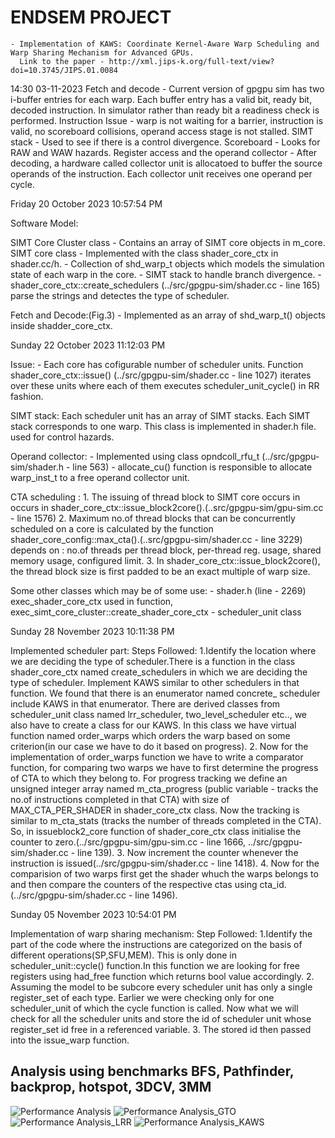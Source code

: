# ENDSEM PROJECT
	- Implementation of KAWS: Coordinate Kernel-Aware Warp Scheduling and Warp Sharing Mechanism for Advanced GPUs.
 	  Link to the paper - http://xml.jips-k.org/full-text/view?doi=10.3745/JIPS.01.0084

14:30 03-11-2023
Fetch and decode - Current version of gpgpu sim has two i-buffer entries for each warp. Each buffer entry has a valid bit, ready bit, decoded instruction. In simulator rather than ready bit a readiness check is performed.
Instruction Issue - warp is not waiting for a barrier, instruction is valid, no scoreboard collisions, operand access stage is not stalled.
SIMT stack - Used to see if there is a control divergence.
Scoreboard - Looks for RAW and WAW hazards.
Register access and the operand collector - After decoding, a hardware called collector unit is allocatoed to buffer the source operands of the instruction. Each collector unit receives one operand per cycle. 

Friday 20 October 2023 10:57:54 PM 

Software Model:

SIMT Core Cluster class - Contains an array of SIMT core objects in m_core. 
SIMT core class - Implemented with the class shader_core_ctx in shader.cc/h.
	- Collection of shd_warp_t objects which models the simulation state of each warp in the core.
	- SIMT stack to handle branch divergence.
	- shader_core_ctx::create_schedulers (../src/gpgpu-sim/shader.cc - line 165) parse the strings and detectes the type of scheduler.

Fetch and Decode:(Fig.3)
	- Implemented as an array of shd_warp_t() objects inside shadder_core_ctx. 
	
Sunday 22 October 2023 11:12:03 PM 
	
	
Issue:
	- Each core has cofigurable number of scheduler units. Function shader_core_ctx::issue() (../src/gpgpu-sim/shader.cc - line 1027) iterates over these units where each of them executes scheduler_unit_cycle() in RR fashion.
	
SIMT stack: Each scheduler unit has an array of SIMT stacks. Each SIMT stack corresponds to one warp. This class is implemented in shader.h file. used for control hazards.

Operand collector:
	- Implemented using class opndcoll_rfu_t (../src/gpgpu-sim/shader.h - line 563)
	- allocate_cu() function is responsible to allocate warp_inst_t to a free operand collector unit.
	

CTA scheduling :
	1. The issuing of thread block to SIMT core occurs in occurs in 			shader_core_ctx::issue_block2core().(..src/gpgpu-sim/gpu-sim.cc - line 1576)
	2. Maximum no.of thread blocks that can be concurrently scheduled on a core is calculated by the function shader_core_config::max_cta().(..src/gpgpu-sim/shader.cc - line 3229)
		depends on : no.of threads per thread block, per-thread reg. usage, shared memory usage, configured limit.
	3. In shader_core_ctx::issue_block2core(), the thread block size is first padded to be an exact multiple of warp size. 


Some other classes which may be of some use:
	- shader.h (line - 2269) exec_shader_core_ctx used in function,  exec_simt_core_cluster::create_shader_core_ctx
	- scheduler_unit class
	

Sunday 28 November 2023 10:11:38 PM 

Implemented scheduler part:
	Steps Followed:
		1.Identify the location where we are deciding the type of scheduler.There is a function in the class shader_core_ctx named create_schedulers in which we are deciding the type of scheduler. Implement KAWS similar to other schedulers in that function. We found that there is an enumerator named concrete_ scheduler include KAWS in that enumerator. There are derived classes from scheduler_unit class named lrr_scheduler, two_level_scheduler etc.., we also have to create a class for our KAWS. In this class we have virtual function named order_warps which orders the warp based on some criterion(in our case we have to do it based on progress).
		2. Now for the implementation of order_warps function we have to write a comparator function, for comparing two warps we have to first determine the progress of CTA to which they belong to. For progress tracking we define an unsigned integer array named m_cta_progress (public variable - tracks the no.of instructions completed in that CTA) with size of MAX_CTA_PER_SHADER in shader_core_ctx class. Now the tracking is similar to m_cta_stats (tracks the number of threads completed in the CTA). So, in issueblock2_core function of shader_core_ctx class initialise the counter to zero.(../src/gpgpu-sim/gpu-sim.cc - line 1666, ../src/gpgpu-sim/shader.cc - line 139).
		3. Now increment the counter whenever the 
instruction is issued(../src/gpgpu-sim/shader.cc - line 1418).
		4. Now for the comparision of two warps first get the shader whuch the warps belongs to and then compare the counters of the respective ctas using cta_id.(../src/gpgpu-sim/shader.cc - line 1496).
		
Sunday 05 November 2023 10:54:01 PM 

Implementation of warp sharing mechanism:
	Step Followed:
		1.Identify the part of the code where the instructions are categorized on the basis of different operations(SP,SFU,MEM). This is only done in scheduler_unit::cycle() function.In this function we are looking for free registers using had_free function which returns bool value accordingly.
		2. Assuming the model to be subcore every scheduler unit has only a single register_set of each type. Earlier we were checking only for one scheduler_unit of which the cycle function is called. Now what we will check for all the scheduler units and store the id of scheduler unit whose register_set id free in a referenced variable.
		3. The stored id then passed into the issue_warp function. 

## Analysis using benchmarks BFS, Pathfinder, backprop, hotspot, 3DCV, 3MM
  ![Performance Analysis](https://github.com/AbeedShaikM/COA/assets/111953087/474130e5-cba3-4b49-9549-61458b5f4234)
  ![Performance Analysis_GTO](https://github.com/AbeedShaikM/COA/assets/111953087/004f7d96-1915-490e-b7ad-c7ec97bef615)
  ![Performance Analysis_LRR](https://github.com/AbeedShaikM/COA/assets/111953087/6afcd876-e37a-40ac-9c84-9e62d384fad6)
  ![Performance Analysis_KAWS](https://github.com/AbeedShaikM/COA/assets/111953087/a8064841-949e-4c00-bf2a-a5a8ed5062d0)
